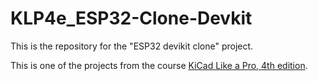 # KLP4e_ESP32-Clone-Devkit

This is the repository for the "ESP32 devikit clone" project.

This is one of the projects from the course [KiCad Like a Pro, 4th edition](https://techexplorations.com/so/kicad-like-a-pro-4th-edition).
